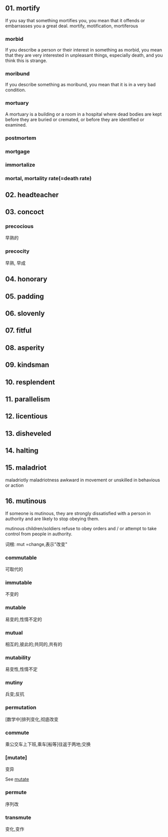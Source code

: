 ## 01. mortify

If you say that something mortifies you, you mean that it offends or embarrasses you a great deal.
mortify, motification, mortiferous
### morbid
If you describe a person or their interest in something as morbid, you mean that they are very interested in unpleasant things, especially death, and you think this is strange.

### moribund
If you describe something as moribund, you mean that it is in a very bad condition.

### mortuary
A mortuary is a building or a room in a hospital where dead bodies are kept before they are buried or cremated, or before they are identified or examined.

### postmortem

### mortgage

### immortalize

### mortal, mortality rate(=death rate)

## 02. headteacher

## 03. concoct

### precocious
早熟的
### precocity
早熟, 早成

## 04. honorary

## 05. padding

## 06. slovenly

## 07. fitful

## 08. asperity

## 09. kindsman

## 10. resplendent

## 11. parallelism

## 12. licentious

## 13. disheveled

## 14. halting
	
## 15. maladriot
maladriotly
maladriotness
awkward in movement or unskilled in behavious or action

## 16. mutinous
If someone is mutinous, they are strongly dissatisfied with a person in authority and are likely to stop obeying them.

mutinous children/soldiers 
refuse to obey orders and / or attempt to take control from people in authority.

词根: mut =change,表示"改变"
### commutable
可取代的

### immutable
不变的

### mutable
易变的,性情不定的

### mutual
相互的,彼此的;共同的,共有的

### mutability
易变性,性情不定

### mutiny
兵变;反抗

### permutation
[数学中]排列变化,彻底改变

### commute
乘公交车上下班,乘车[船等]往返于两地;交换

### [mutate]
变异

See [mutate](41.md#10-mutate)

### permute
序列改

### transmute
变化,变作
